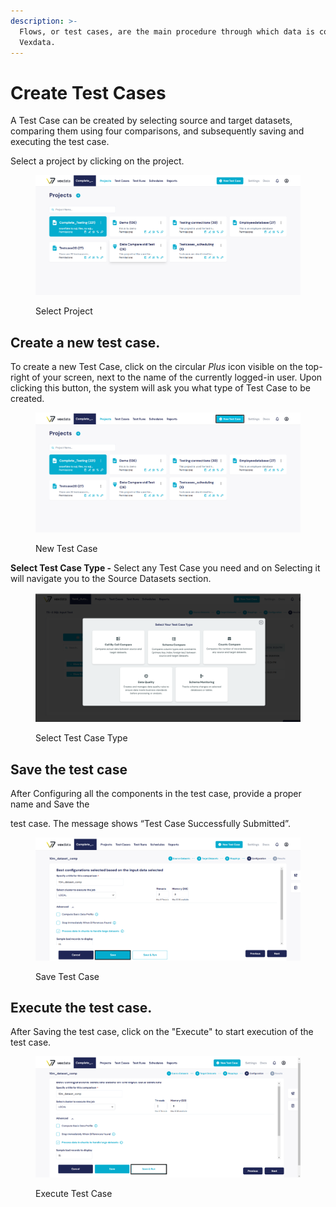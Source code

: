 ```yaml
---
description: >-
  Flows, or test cases, are the main procedure through which data is compared in
  Vexdata.
---
```


# Create Test Cases

A Test Case can be created by selecting source and target datasets, comparing them using four comparisons, and subsequently saving and executing the test case.

Select a project by clicking on the project.

<figure><img src="../../../.gitbook/assets/Screenshot 2024-12-16 140257.png" alt=""><figcaption><p>Select Project</p></figcaption></figure>

## Create a new test case.

To create a new Test Case, click on the circular _Plus_ icon visible on the top-right of your screen, next to the name of the currently logged-in user. Upon clicking this button, the system will ask you what type of Test Case to be created.

<figure><img src="../../../.gitbook/assets/Screenshot 2024-12-16 140458.png" alt=""><figcaption><p>New Test Case</p></figcaption></figure>

&#x20;**Select Test Case Type -** Select any Test Case you need and on Selecting it will navigate you to the Source Datasets section.

<figure><img src="../../../.gitbook/assets/image (1) (1) (1).png" alt=""><figcaption><p>Select Test Case Type</p></figcaption></figure>

## Save the test case

After Configuring all the components in the test case, provide a proper name and Save the&#x20;

test case. The message shows  “Test Case Successfully Submitted”.

<figure><img src="../../../.gitbook/assets/Screenshot 2024-12-16 140945.png" alt=""><figcaption><p>Save Test Case</p></figcaption></figure>

## Execute the test case.

After Saving the test case, click on the "Execute" to start execution of the test case.

<figure><img src="../../../.gitbook/assets/Screenshot 2024-12-16 142933.png" alt=""><figcaption><p>Execute Test Case</p></figcaption></figure>
